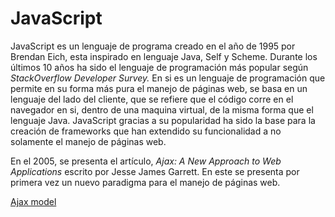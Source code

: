 # JavaScript 

JavaScript es un lenguaje de programa creado en el año de 1995 por Brendan
Eich, esta inspirado en lenguaje Java, Self y Scheme. Durante los últimos
10 años ha sido el lenguaje de programación más popular según _StackOverflow
Developer Survey._ En si es un lenguaje de programación que permite en su forma
más pura el manejo de páginas web, se basa en un lenguaje del lado del cliente,
que se refiere que el código corre en el navegador en si, dentro de una maquina
virtual, de la misma forma que el lenguaje Java. JavaScript gracias a su
popularidad ha sido la base para la creación de frameworks que han extendido su
funcionalidad a no solamente el manejo de páginas web.

En el 2005, se presenta el artículo, _Ajax: A New Approach to Web Applications_
escrito por Jesse James Garrett. En este se presenta por primera vez un nuevo
paradigma para el manejo de páginas web.

[Ajax model]( ./resources/javaScript1.png)
